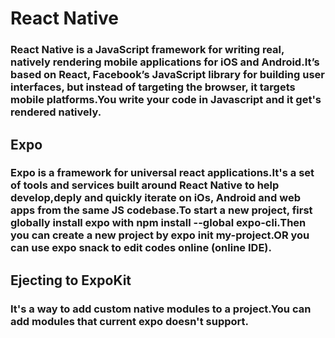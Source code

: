 # React Native

### React Native is a JavaScript framework for writing real, natively rendering mobile applications for iOS and Android.It’s based on React, Facebook’s JavaScript library for building user interfaces, but instead of targeting the browser, it targets mobile platforms.You write your code in Javascript and it get's rendered natively.

## Expo

### Expo is a framework for universal react applications.It's a set of tools and services built around React Native to help develop,deply and quickly iterate on iOs, Android and web apps from the same JS codebase.To start a new project, first globally install expo with npm install --global expo-cli.Then you can create a new project by expo init my-project.OR you can use expo snack to edit codes online (online IDE).

## Ejecting to ExpoKit

### It's a way to add custom native modules to a project.You can add modules that current expo doesn't support.